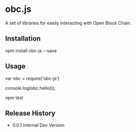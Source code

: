 obc.js
=========

A set of libraries for easily interacting with Open Block Chain.

## Installation

  npm install obc-js --save

## Usage

  var obc = require('obc-js')
  
  console.log(obc.hello());

  npm test

## Release History

* 0.0.1 Internal Dev Version